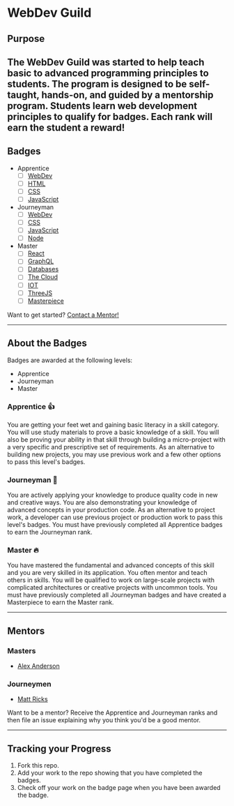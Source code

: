 # WebDev Guild

## Purpose

The WebDev Guild was started to help teach basic to advanced programming principles to students. The program is designed to be self-taught, hands-on, and guided by a mentorship program. Students learn web development principles to qualify for badges. Each rank will earn the student a reward!
-----

## Badges

- Apprentice
  - [ ] [WebDev](apprentice/webdev)
  - [ ] [HTML](apprentice/html)
  - [ ] [CSS](apprentice/css)
  - [ ] [JavaScript](apprentice/javascript)
- Journeyman
  - [ ] [WebDev](journeyman/webdev)
  - [ ] [CSS](journeyman/css)
  - [ ] [JavaScript](journeyman/javascript)
  - [ ] [Node](journeyman/node)
- Master
  - [ ] [React](master/react)
  - [ ] [GraphQL](master/graphql)
  - [ ] [Databases](master/databases)
  - [ ] [The Cloud](master/cloud)
  - [ ] [IOT](master/iot)
  - [ ] [ThreeJS](master/threejs)
  - [ ] [Masterpiece](master/masterpiece)

Want to get started? [Contact a Mentor!](#mentors)

-----

## About the Badges

Badges are awarded at the following levels:

- Apprentice
- Journeyman
- Master

### Apprentice 👍
You are getting your feet wet and gaining basic literacy in a skill category. You will use study materials to prove a basic knowledge of a skill. You will also be proving your ability in that skill through building a micro-project with a very specific and prescriptive set of requirements. As an alternative to building new projects, you may use previous work and a few other options to pass this level's badges.

### Journeyman 💪
You are actively applying your knowledge to produce quality code in new and creative ways. You are also demonstrating your knowledge of advanced concepts in your production code. As an alternative to project work, a developer can use previous project or production work to pass this level's badges. You must have previously completed all Apprentice badges to earn the Journeyman rank.

### Master 🔥
You have mastered the fundamental and advanced concepts of this skill and you are very skilled in its application. You often mentor and teach others in skills. You will be qualified to work on large-scale projects with complicated architectures or creative projects with uncommon tools. You must have previously completed all Journeyman badges and have created a Masterpiece to earn the Master rank.

-----

## Mentors

### Masters

- [Alex Anderson](mailto:alexanderson1993@gmail.com)

### Journeymen

- [Matt Ricks](mailto:mgizmor37@gmail.com)

Want to be a mentor? Receive the Apprentice and Journeyman ranks and then file an issue explaining why you think you'd be a good mentor.

-----

## Tracking your Progress

1. Fork this repo.
2. Add your work to the repo showing that you have completed the badges. 
3. Check off your work on the badge page when you have been awarded the badge.


